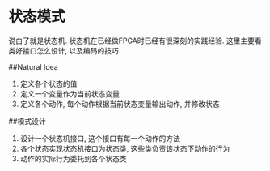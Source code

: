 # 状态模式
说白了就是状态机. 状态机在已经做FPGA时已经有很深刻的实践经验. 这里主要看类好接口怎么设计, 以及编码的技巧.

##Natural Idea
1. 定义各个状态的值
2. 定义一个变量作为当前状态变量
3. 定义各个动作, 每个动作根据当前状态变量输出动作, 并修改状态

##模式设计
1. 设计一个状态机接口, 这个接口有每一个动作的方法
2. 各个状态实现状态机接口为状态类, 这些类负责该状态下动作的行为
3. 动作的实际行为委托到各个状态类